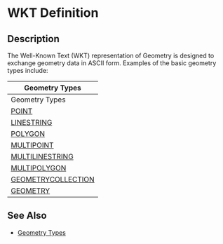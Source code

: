 
# WKT Definition

## Description


The Well-Known Text (WKT) representation of Geometry is designed to exchange geometry data in ASCII form. Examples of the basic geometry types include:



| Geometry Types |
| --- |
| Geometry Types |
| [POINT](../geometry-constructors/point.md) |
| [LINESTRING](../geometry-constructors/linestring.md) |
| [POLYGON](../geometry-constructors/polygon.md) |
| [MULTIPOINT](../geometry-constructors/multipoint.md) |
| [MULTILINESTRING](../geometry-constructors/multilinestring.md) |
| [MULTIPOLYGON](../geometry-constructors/multipolygon.md) |
| [GEOMETRYCOLLECTION](../geometry-constructors/geometrycollection.md) |
| [GEOMETRY](../geometry-types.md) |



## See Also


* [Geometry Types](../geometry-types.md)

